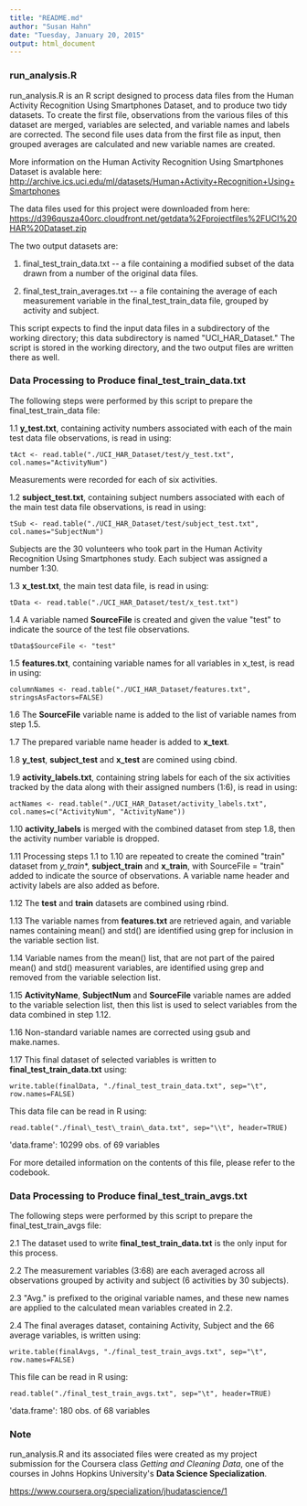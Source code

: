 ```yaml
---
title: "README.md"
author: "Susan Hahn"
date: "Tuesday, January 20, 2015"
output: html_document
---
```



### run\_analysis.R

run\_analysis.R is an R script designed to process data files from the Human Activity Recognition Using Smartphones Dataset, and to produce two tidy datasets.  To create the first file, observations from the various files of this dataset are merged, variables are selected, and variable names and labels are corrected.  The second file uses data from the first file as input, then grouped averages are calculated and new variable names are created.

More information on the Human Activity Recognition Using Smartphones Dataset is avalable here:  http://archive.ics.uci.edu/ml/datasets/Human+Activity+Recognition+Using+Smartphones

The data files used for this project were downloaded from here: https://d396qusza40orc.cloudfront.net/getdata%2Fprojectfiles%2FUCI%20HAR%20Dataset.zip

The two output datasets are:

1.  final\_test\_train_data.txt -- a file containing a modified subset of the data drawn from a number of the original data files.
    
2.  final\_test\_train_averages.txt --  a file containing the average of each measurement variable in the final\_test\_train_data file, grouped by activity and subject.

This script expects to find the input data files in a subdirectory of the working directory; this data subdirectory is named "UCI\_HAR\_Dataset."  The script is stored in the working directory, and the two output files are written there as well. 

### Data Processing to Produce final\_test\_train\_data.txt

The following steps were performed by this script to prepare the final\_test\_train\_data file:

1.1 **y\_test.txt**, containing activity numbers associated with each of the main test data file observations, is read in using:

    tAct <- read.table("./UCI_HAR_Dataset/test/y_test.txt", col.names="ActivityNum")
    
Measurements were recorded for each of six activities.
    
1.2 **subject\_test.txt**, containing subject numbers associated with each of the main test data file observations, is read in using:

    tSub <- read.table("./UCI_HAR_Dataset/test/subject_test.txt", col.names="SubjectNum")
    
Subjects are the 30 volunteers who took part in the Human Activity Recognition Using Smartphones study.  Each subject was assigned a number 1:30.
    
1.3 **x\_test.txt**, the main test data file, is read in using:

    tData <- read.table("./UCI_HAR_Dataset/test/x_test.txt")
    
1.4 A variable named **SourceFile** is created and given the value "test" to indicate the source of the test file observations.

    tData$SourceFile <- "test"
    
1.5 **features.txt**, containing variable names for all variables in x_test,  is read in using:

    columnNames <- read.table("./UCI_HAR_Dataset/features.txt", stringsAsFactors=FALSE)
    
1.6 The **SourceFile** variable name is added to the list of variable names from step 1.5.
    
1.7 The prepared variable name header is added to **x_text**.

1.8 **y\_test**, **subject\_test** and **x\_test** are comined using cbind.

1.9 **activity_labels.txt**, containing string labels for each of the six activities tracked by the data along with their assigned numbers (1:6), is read in using:

    actNames <- read.table("./UCI_HAR_Dataset/activity_labels.txt", col.names=c("ActivityNum", "ActivityName"))
    
1.10 **activity\_labels** is merged with the combined dataset from step 1.8, then the activity number variable is dropped.

1.11 Processing steps 1.1 to 1.10 are repeated to create the comined "train" dataset from *y\_train**, **subject\_train** and **x\_train**, with SourceFile = "train" added to indicate the source of observations.  A variable name header and activity labels are also added as before.

1.12 The **test** and **train** datasets are combined using rbind.

1.13 The variable names from **features.txt** are retrieved again, and variable names containing mean() and std() are identified using grep for inclusion in the variable section list.

1.14 Variable names from the mean() list, that are not part of the paired mean() and std() measurent variables, are identified using grep and removed from the variable selection list.

1.15  **ActivityName**, **SubjectNum** and **SourceFile** variable names are added to the variable selection list, then this list is used to select variables from the data combined in step 1.12.

1.16  Non-standard variable names are corrected using gsub and make.names.

1.17 This final dataset of selected variables is written to **final\_test\_train\_data.txt** using:

    write.table(finalData, "./final_test_train_data.txt", sep="\t", row.names=FALSE)
    
This data file can be read in R using:

    read.table("./final\_test\_train\_data.txt", sep="\\t", header=TRUE)
    
'data.frame':    10299 obs. of  69 variables
    
For more detailed information on the contents of this file, please refer to the codebook.

### Data Processing to Produce final\_test\_train\_avgs.txt

The following steps were performed by this script to prepare the final\_test\_train\_avgs file:

2.1 The dataset used to write **final\_test\_train\_data.txt** is the only input for this process.

2.2 The measurement variables (3:68) are each averaged across all observations grouped by activity and subject (6 activities by 30 subjects).

2.3 "Avg." is prefixed to the original variable names, and these new names are applied to the calculated mean variables created in 2.2.

2.4 The final averages dataset, containing Activity, Subject and the 66 average variables, is written using:

    write.table(finalAvgs, "./final_test_train_avgs.txt", sep="\t", row.names=FALSE)

This file can be read in R using:

    read.table("./final_test_train_avgs.txt", sep="\t", header=TRUE)

'data.frame':    180 obs. of  68 variables

### Note

run\_analysis.R and its associated files were created as my project submission for the Coursera class _Getting and Cleaning Data_, one of the courses in Johns Hopkins University's **Data Science Specialization**.

 https://www.coursera.org/specialization/jhudatascience/1

